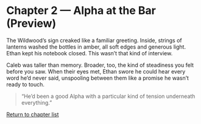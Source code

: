 # Chapter 2 — Alpha at the Bar (Preview)

The Wildwood’s sign creaked like a familiar greeting. Inside, strings of lanterns washed the bottles in amber, all soft edges and generous light. Ethan kept his notebook closed. This wasn’t that kind of interview.

Caleb was taller than memory. Broader, too, the kind of steadiness you felt before you saw. When their eyes met, Ethan swore he could hear every word he’d never said, unspooling between them like a promise he wasn’t ready to touch.

> “He’d been a good Alpha with a particular kind of tension underneath everything.”

[Return to chapter list](../index.html)
